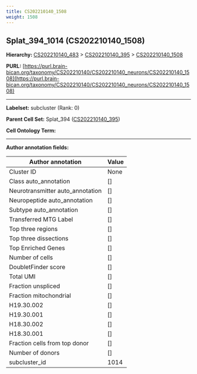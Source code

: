 ```yaml
---
title: CS202210140_1508
weight: 1508
---
```

## Splat_394_1014 (CS202210140_1508)
<b>Hierarchy: </b>
[CS202210140_483](../CS202210140_483) >
[CS202210140_395](../CS202210140_395) >
[CS202210140_1508](../CS202210140_1508)

**PURL:** [https://purl.brain-bican.org/taxonomy/CS202210140/CS202210140_neurons/CS202210140_1508](https://purl.brain-bican.org/taxonomy/CS202210140/CS202210140_neurons/CS202210140_1508)

---


**Labelset:** subcluster (Rank: 0)

**Parent Cell Set:** Splat_394 ([CS202210140_395](../CS202210140_395))



**Cell Ontology Term:** 

[MARKER GENES.]: #


---

[TRANSFERRED ANNOTATIONS.]: #


[AUTHOR ANNOTATION FIELDS.]: #


**Author annotation fields:**

| Author annotation | Value |
|-------------------|-------|
|Cluster ID|None|
|Class auto_annotation|[]|
|Neurotransmitter auto_annotation|[]|
|Neuropeptide auto_annotation|[]|
|Subtype auto_annotation|[]|
|Transferred MTG Label|[]|
|Top three regions|[]|
|Top three dissections|[]|
|Top Enriched Genes|[]|
|Number of cells|[]|
|DoubletFinder score|[]|
|Total UMI|[]|
|Fraction unspliced|[]|
|Fraction mitochondrial|[]|
|H19.30.002|[]|
|H19.30.001|[]|
|H18.30.002|[]|
|H18.30.001|[]|
|Fraction cells from top donor|[]|
|Number of donors|[]|
|subcluster_id|1014|
